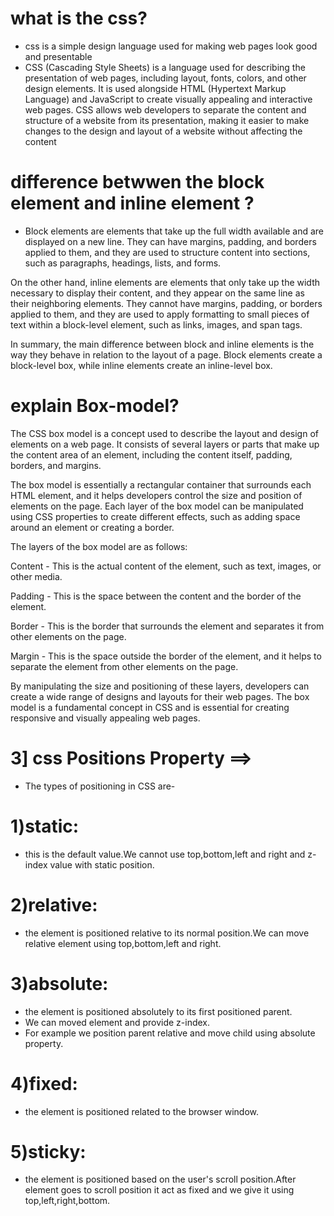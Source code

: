 
 # what is the css?
 - css is a simple design language used for making web pages look good and presentable 
 - CSS (Cascading Style Sheets) is a language used for describing the presentation of web pages, including layout, fonts, colors, and other design elements. It is used alongside HTML (Hypertext Markup Language) and JavaScript to create visually appealing and interactive web pages. CSS allows web developers to separate the content and structure of a website from its presentation, making it easier to make changes to the design and layout of a website without affecting the content


#  difference betwwen the block element and inline element ?
- Block elements are elements that take up the full width available and are displayed on a new line. They can have margins, padding, and borders applied to them, and they are used to structure content into sections, such as paragraphs, headings, lists, and forms.

On the other hand, inline elements are elements that only take up the width necessary to display their content, and they appear on the same line as their neighboring elements. They cannot have margins, padding, or borders applied to them, and they are used to apply formatting to small pieces of text within a block-level element, such as links, images, and span tags.

In summary, the main difference between block and inline elements is the way they behave in relation to the layout of a page. Block elements create a block-level box, while inline elements create an inline-level box.

# explain Box-model?
The CSS box model is a concept used to describe the layout and design of elements on a web page. It consists of several layers or parts that make up the content area of an element, including the content itself, padding, borders, and margins.

The box model is essentially a rectangular container that surrounds each HTML element, and it helps developers control the size and position of elements on the page. Each layer of the box model can be manipulated using CSS properties to create different effects, such as adding space around an element or creating a border.

The layers of the box model are as follows:

Content - This is the actual content of the element, such as text, images, or other media.

Padding - This is the space between the content and the border of the element.

Border - This is the border that surrounds the element and separates it from other elements on the page.

Margin - This is the space outside the border of the element, and it helps to separate the element from other elements on the page.

By manipulating the size and positioning of these layers, developers can create a wide range of designs and layouts for their web pages. The box model is a fundamental concept in CSS and is essential for creating responsive and visually appealing web pages.


 # 3] css Positions Property  ==>
 - The types of positioning in CSS are-
# 1)static:
-  this is the default value.We cannot use top,bottom,left and right and
z-index value with static position.

# 2)relative: 
- the element is positioned relative to its normal position.We can 
move relative element using top,bottom,left and right.

# 3)absolute: 
- the element is positioned absolutely to its first positioned parent.
- We can moved element and provide z-index. 
- For example we position parent relative and move child using absolute property.

# 4)fixed: 
- the element is positioned related to the browser window.

# 5)sticky: 

- the element is positioned based on the user's scroll position.After
element goes to scroll position it act as fixed and we give it using top,left,right,bottom.


